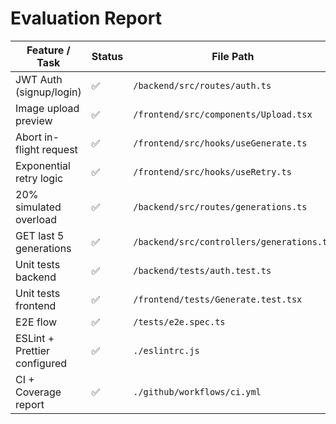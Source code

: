 # Evaluation Report

| Feature / Task | Status | File Path |
|----------------|---------|-----------|
| JWT Auth (signup/login) | ✅ | `/backend/src/routes/auth.ts` |
| Image upload preview | ✅ | `/frontend/src/components/Upload.tsx` |
| Abort in-flight request | ✅ | `/frontend/src/hooks/useGenerate.ts` |
| Exponential retry logic | ✅ | `/frontend/src/hooks/useRetry.ts` |
| 20% simulated overload | ✅ | `/backend/src/routes/generations.ts` |
| GET last 5 generations | ✅ | `/backend/src/controllers/generations.ts` |
| Unit tests backend | ✅ | `/backend/tests/auth.test.ts` |
| Unit tests frontend | ✅ | `/frontend/tests/Generate.test.tsx` |
| E2E flow | ✅ | `/tests/e2e.spec.ts` |
| ESLint + Prettier configured | ✅ | `./eslintrc.js` |
| CI + Coverage report | ✅ | `./github/workflows/ci.yml` |